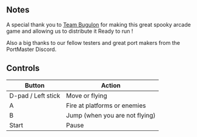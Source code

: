 ## Notes

A special thank you to [Team Bugulon](https://team-bugulon.itch.io/) for making this great spooky arcade game and allowing us to distribute it Ready to run !

Also a big thanks to our fellow testers and great port makers from the PortMaster Discord.

## Controls

| Button | Action |
|--|--| 
|D-pad / Left stick|Move or flying|
|A|Fire at platforms or enemies|
|B|Jump (when you are not flying)|
|Start|Pause|


